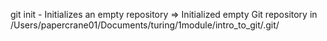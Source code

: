 git init - Initializes an empty repository
 => Initialized empty Git repository in /Users/papercrane01/Documents/turing/1module/intro_to_git/.git/
